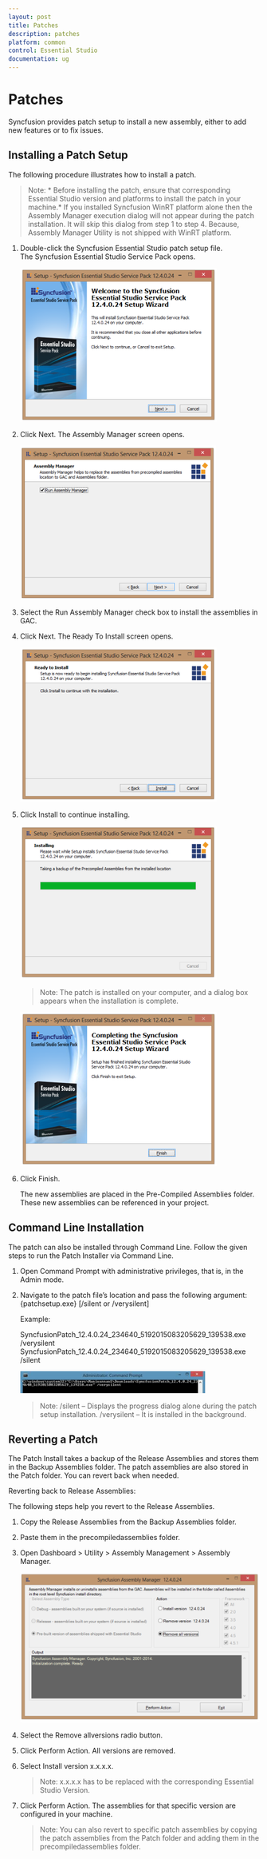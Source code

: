 ```yaml
---
layout: post
title: Patches
description: patches
platform: common
control: Essential Studio
documentation: ug
---
```


# Patches

Syncfusion provides patch setup to install a new assembly, either to add new features or to fix issues.


## Installing a Patch Setup

The following procedure illustrates how to install a patch.


> Note: * Before installing the patch, ensure that corresponding Essential Studio version and platforms to install the patch in your machine.* If you installed Syncfusion WinRT platform alone then the Assembly Manager execution dialog will not appear during the patch installation. It will skip this dialog from step 1 to step 4. Because, Assembly Manager Utility is not shipped with WinRT platform.



1. Double-click the Syncfusion Essential Studio patch setup file. The Syncfusion Essential Studio Service Pack opens.
   
   ![](Installing-a-Patch-Setup_images/Installing-a-Patch-Setup_img2.png)




2. Click Next. The Assembly Manager screen opens.
   
   ![](Installing-a-Patch-Setup_images/Installing-a-Patch-Setup_img3.png)




3. Select the Run Assembly Manager check box to install the assemblies in GAC.

4. Click Next. The Ready To Install screen opens.
   
   ![](Installing-a-Patch-Setup_images/Installing-a-Patch-Setup_img4.png)




5. Click Install to continue installing.
   
   ![](Installing-a-Patch-Setup_images/Installing-a-Patch-Setup_img5.png)

   > Note: The patch is installed on your computer, and a dialog box appears when the installation is complete.



    ![](Installing-a-Patch-Setup_images/Installing-a-Patch-Setup_img7.png)


6. Click Finish. 

   The new assemblies are placed in the Pre-Compiled Assemblies folder. These new assemblies can be referenced in your project.




   
## Command Line Installation

The patch can also be installed through Command Line. Follow the given steps to run the Patch Installer via Command Line. 

1. Open Command Prompt with administrative privileges, that is, in the Admin mode.
2. Navigate to the patch file’s location and pass the following argument:
   {patchsetup.exe} [/silent or /verysilent]

   Example: 

   SyncfusionPatch_12.4.0.24_234640_5192015083205629_139538.exe /verysilent  
   SyncfusionPatch_12.4.0.24_234640_5192015083205629_139538.exe /silent         
   
   ![](Command-Line-Installation_images/Command-Line-Installation_img1.png)
   
  
    > Note: /silent – Displays the progress dialog alone during the patch setup installation.
	/verysilent – It is installed in the background.


## Reverting a Patch

The Patch Install takes a backup of the Release Assemblies and stores them in the Backup Assemblies folder. The patch assemblies are also stored in the Patch folder. You can revert back when needed. 

Reverting back to Release Assemblies: 

The following steps help you revert to the Release Assemblies. 

1. Copy the Release Assemblies from the Backup Assemblies folder.
2. Paste them in the precompiledassemblies folder.
3. Open Dashboard > Utility > Assembly Management > Assembly Manager.



   ![](Reverting-a-Patch_images/Reverting-a-Patch_img1.png)





4. Select the Remove allversions radio button.
5. Click Perform Action. All versions are removed.
6. Select Install version x.x.x.x.



   > Note: x.x.x.x has to be replaced with the corresponding Essential Studio Version.

7. Click Perform Action. The assemblies for that specific version are configured in your machine.


   > Note: You can also revert to specific patch assemblies by copying the patch assemblies from the Patch folder and adding them in the precompiledassemblies folder.

